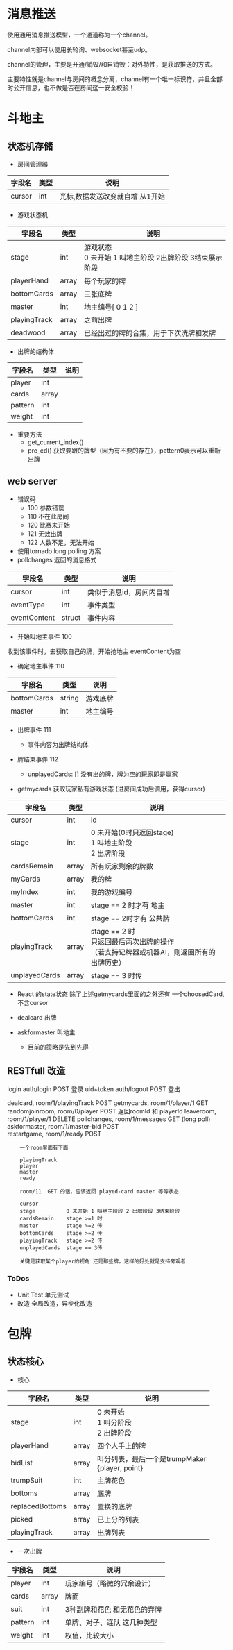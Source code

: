 

# 消息推送

使用通用消息推送模型，一个通道称为一个channel。

channel内部可以使用长轮询、websocket甚至udp。

channel的管理，主要是开通/销毁/和自销毁：对外特性，是获取推送的方式。

主要特性就是channel与房间的概念分离，channel有一个唯一标识符，并且全部时公开信息，也不做是否在房间这一安全校验！

# 斗地主

## 状态机存储

- 房间管理器

| 字段名 |类型 | 说明 |
| --- | --- | --- |
| cursor | int | 光标,数据发送改变就自增 从1开始 |


- 游戏状态机


| 字段名 |类型 | 说明 |
| --- | --- | --- |
| stage | int | 游戏状态<br>0 未开始 1 叫地主阶段 2出牌阶段 3结束展示阶段 |
| playerHand | array | 每个玩家的牌 |
| bottomCards | array | 三张底牌 |
| master | int | 地主编号[ 0 1 2 ] |
| playingTrack | array | 之前出牌 |
| deadwood | array | 已经出过的牌的合集，用于下次洗牌和发牌 |

* 出牌的结构体 

| 字段名 | 类型 | 说明 |
| --- | --- | --- |
| player | int | |
| cards | array | |
| pattern | int | |
| weight | int | |
 
    
* 重要方法
    * get_current_index()
    * pre_cd() 获取要跟的牌型（因为有不要的存在），pattern0表示可以重新出牌
    


## web server
- 错误码
    * 100 参数错误
    * 110 不在此房间
    * 120 比赛未开始
    * 121 无效出牌
    * 122 人数不足，无法开始
- 使用tornado long polling 方案
- pollchanges 返回的消息格式

| 字段名 | 类型 | 说明 |
| --- | --- | --- |
| cursor | int | 类似于消息id，房间内自增 |
| eventType |int | 事件类型 |
| eventContent | struct | 事件内容 |

- 开始叫地主事件 100

收到该事件时，去获取自己的牌，开始抢地主 eventContent为空

- 确定地主事件 110

| 字段名 | 类型 | 说明 |
| --- | --- | --- |
| bottomCards | string | 游戏底牌 |
| master | int | 地主编号 |

- 出牌事件 111
    - 事件内容为出牌结构体

- 牌结束事件 112
    - unplayedCards: [] 没有出的牌，牌为空的玩家即是赢家


- getmycards 获取玩家私有游戏状态 (进房间成功后调用，获得cursor)

| 字段名 | 类型 | 说明 |
| --- | --- | --- |
| cursor | int | id |
| stage | int | 0 未开始(0时只返回stage) <br> 1 叫地主阶段<br>2 出牌阶段 |
| cardsRemain| array | 所有玩家剩余的牌数 |
| myCards | array | 我的牌
| myIndex | int | 我的游戏编号
| master | int | stage == 2 时才有 地主
| bottomCards | int | stage == 2时才有 公共牌
| playingTrack | array |stage == 2 时 <br> 只返回最后两次出牌的操作<br>（若支持记牌器或机器AI，则返回所有的出牌历史）
| unplayedCards| array |stage == 3 时传

- React 的state状态
除了上述getmycards里面的之外还有 一个choosedCard, 不含cursor


- dealcard 出牌


- askformaster 叫地主
    * 目前的策略是先到先得
    

## RESTfull 改造

login              auth/login                POST 登录 uid+token
                   auth/logout               POST 登出

dealcard,          room/1/playingTrack  POST
getmycards,        room/1/player/1      GET
randomjoinroom,    room/0/player        POST 返回roomId 和 playerId
leaveroom,         room/1/player/1      DELETE
pollchanges,       room/1/messages      GET (long poll)
askformaster,      room/1/master-bid    POST <br/>
restartgame,       room/1/ready         POST <br/>




        一个room里面有下面

        playingTrack
        player
        master
        ready

        room/11  GET 的话，应该返回 played-card master 等等状态

        cursor
        stage          0 未开始 1 叫地主阶段 2 出牌阶段 3结束阶段
        cardsRemain    stage >=1 时
        master         stage >=2 传
        bottomCards    stage >=2 传
        playingTrack   stage >=2 传
        unplayedCards  stage == 3传

        关键是获取某个player的视角 还是那些牌，这样的好处就是支持旁观者

### ToDos

* Unit Test 单元测试
* 改造 全局改造，异步化改造


# 包牌

## 状态核心

* 核心

| 字段名 |类型 | 说明 |
| --- | --- | --- |
| stage | int | 0 未开始 <br> 1 叫分阶段 <br> 2 出牌阶段 | 
| playerHand | array | 四个人手上的牌 |
| bidList | array | 叫分列表，最后一个是trumpMaker <br> {player, point} |
| trumpSuit | int | 主牌花色 |
| bottoms | array | 底牌 |
| replacedBottoms | array | 置换的底牌 |
| picked | array | 已上分的列表 |
| playingTrack | array | 出牌列表 |

* 一次出牌

| 字段名 |类型 | 说明 |
| --- | --- | --- |
| player | int | 玩家编号（略微的冗余设计）
| cards | array | 牌面 |
| suit | int | 3种副牌和花色 和无花色的弃牌 |
| pattern | int | 单牌、对子、连队 这几种类型 |
| weight | int | 权值，比较大小 |
